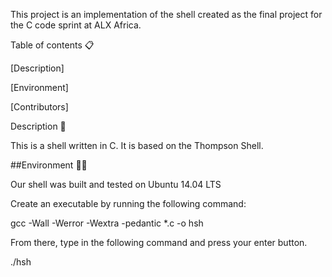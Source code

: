 This project is an implementation of the shell created as the final project for the C code sprint at ALX Africa.



Table of contents 📋

[Description]

[Environment]

[Contributors]

Description 📧

This is a shell written in C. It is based on the Thompson Shell.



##Environment 🌲🌲



Our shell was built and tested on Ubuntu 14.04 LTS



Create an executable by running the following command:

gcc -Wall -Werror -Wextra -pedantic *.c -o hsh

From there, type in the following command and press your enter button.

./hsh

